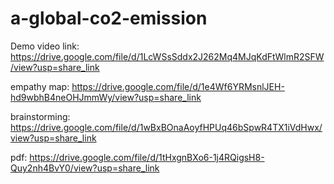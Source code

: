 # a-global-co2-emission

Demo video link: https://drive.google.com/file/d/1LcWSsSddx2J262Mq4MJqKdFtWlmR2SFW/view?usp=share_link

empathy map: https://drive.google.com/file/d/1e4Wf6YRMsnlJEH-hd9wbhB4neOHJmmWy/view?usp=share_link

brainstorming: https://drive.google.com/file/d/1wBxBOnaAoyfHPUq46bSpwR4TX1iVdHwx/view?usp=share_link

pdf: https://drive.google.com/file/d/1tHxgnBXo6-1j4RQigsH8-Quy2nh4BvY0/view?usp=share_link
